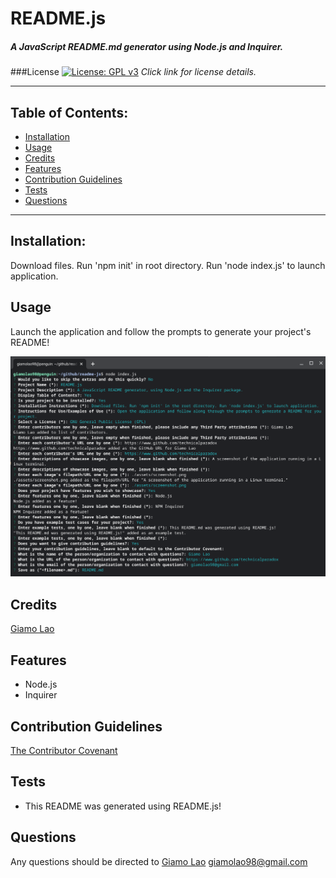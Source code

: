 # README.js
##### A JavaScript README.md generator using Node.js and Inquirer.
###License
[![License: GPL v3](https://img.shields.io/badge/License-GPLv3-blue.svg)](https://www.gnu.org/licenses/gpl-3.0)
*Click link for license details.*

---------------
## Table of Contents:
* [Installation](#installation)
* [Usage](#usage)
* [Credits](#credits)
* [Features](#features)
* [Contribution Guidelines](#contribution-guidelines)
* [Tests](#tests)
* [Questions](#questions)
---------------
## Installation:
Download files. Run 'npm init' in root directory. Run 'node index.js' to launch application.
## Usage
Launch the application and follow the prompts to generate your project's README!

![A screenshot of the application running in a Linux terminal.](./assets/screenshot.png)

## Credits
[Giamo Lao](https://www.github.com/technicalparadox)
## Features
* Node.js
* Inquirer
## Contribution Guidelines
[The Contributor Covenant](https://www.contributor-covenant.org/)
## Tests
* This README was generated using README.js!
## Questions
Any questions should be directed to
[Giamo Lao](https://www.github.com/TechnicalParadox)
[giamolao98@gmail.com](mailto:https://www.github.com/TechnicalParadox)
